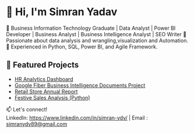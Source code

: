 # 👋 Hi, I'm Simran Yadav
🚀 Business Information Technology Graduate | Data Analyst | Power BI Developer | Business Analyst  | Business Intelligence Analyst | SEO Writer
  🔹 Passionate about data analysis and wrangling,visualization and Automation.  
  🔹 Experienced in Python, SQL, Power BI, and Agile Framework.  

## 📌 Featured Projects

- [HR Analytics Dashboard](https://github.com/simrann774/Power-BI-HR-Analytics-Dashboard)
- [Google Fiber Business Intelligence Documents Project](https://github.com/simrann774/Google-fiber-bi-docs)
- [Retail Store Annual Report](https://github.com/simrann774/Retail_Store_Annual_Report)
- [Festive Sales Analysis (Python)](https://github.com/simrann774/Python-Festive_Sales_Analysis-Project)

  
📫 Let's connect!  
LinkedIn: https://www.linkedin.com/in/simran-ydv/ | Email : simranydv89@gmail.com
